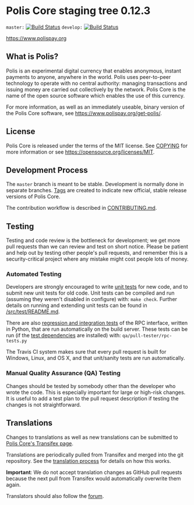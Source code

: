 Polis Core staging tree 0.12.3
===============================

`master:` [![Build Status](https://travis-ci.org/polispay/polis.svg?branch=master)](https://travis-ci.org/polispay/polis) `develop:` [![Build Status](https://travis-ci.org/polispay/polis.svg?branch=develop)](https://travis-ci.org/polispay/polis/branches)

https://www.polispay.org


What is Polis?
----------------

Polis is an experimental digital currency that enables anonymous, instant
payments to anyone, anywhere in the world. Polis uses peer-to-peer technology
to operate with no central authority: managing transactions and issuing money
are carried out collectively by the network. Polis Core is the name of the open
source software which enables the use of this currency.

For more information, as well as an immediately useable, binary version of
the Polis Core software, see https://www.polispay.org/get-polis/.


License
-------

Polis Core is released under the terms of the MIT license. See [COPYING](COPYING) for more
information or see https://opensource.org/licenses/MIT.

Development Process
-------------------

The `master` branch is meant to be stable. Development is normally done in separate branches.
[Tags](https://github.com/polispay/polis/tags) are created to indicate new official,
stable release versions of Polis Core.

The contribution workflow is described in [CONTRIBUTING.md](CONTRIBUTING.md).

Testing
-------

Testing and code review is the bottleneck for development; we get more pull
requests than we can review and test on short notice. Please be patient and help out by testing
other people's pull requests, and remember this is a security-critical project where any mistake might cost people
lots of money.

### Automated Testing

Developers are strongly encouraged to write [unit tests](src/test/README.md) for new code, and to
submit new unit tests for old code. Unit tests can be compiled and run
(assuming they weren't disabled in configure) with: `make check`. Further details on running
and extending unit tests can be found in [/src/test/README.md](/src/test/README.md).

There are also [regression and integration tests](/qa) of the RPC interface, written
in Python, that are run automatically on the build server.
These tests can be run (if the [test dependencies](/qa) are installed) with: `qa/pull-tester/rpc-tests.py`

The Travis CI system makes sure that every pull request is built for Windows, Linux, and OS X, and that unit/sanity tests are run automatically.

### Manual Quality Assurance (QA) Testing

Changes should be tested by somebody other than the developer who wrote the
code. This is especially important for large or high-risk changes. It is useful
to add a test plan to the pull request description if testing the changes is
not straightforward.

Translations
------------

Changes to translations as well as new translations can be submitted to
[Polis Core's Transifex page](https://www.transifex.com/projects/p/polis/).

Translations are periodically pulled from Transifex and merged into the git repository. See the
[translation process](doc/translation_process.md) for details on how this works.

**Important**: We do not accept translation changes as GitHub pull requests because the next
pull from Transifex would automatically overwrite them again.

Translators should also follow the [forum](https://www.polispay.org/forum/topic/polis-worldwide-collaboration.88/).
